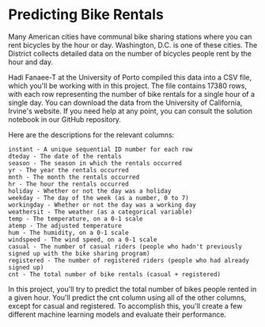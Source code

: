 # Predicting Bike Rentals

Many American cities have communal bike sharing stations where you can rent bicycles by the hour or day. Washington, D.C. is one of these cities. The District collects detailed data on the number of bicycles people rent by the hour and day.

Hadi Fanaee-T at the University of Porto compiled this data into a CSV file, which you'll be working with in this project. The file contains 17380 rows, with each row representing the number of bike rentals for a single hour of a single day. You can download the data from the University of California, Irvine's website. If you need help at any point, you can consult the solution notebook in our GitHub repository.

Here are the descriptions for the relevant columns:

    instant - A unique sequential ID number for each row
    dteday - The date of the rentals
    season - The season in which the rentals occurred
    yr - The year the rentals occurred
    mnth - The month the rentals occurred
    hr - The hour the rentals occurred
    holiday - Whether or not the day was a holiday
    weekday - The day of the week (as a number, 0 to 7)
    workingday - Whether or not the day was a working day
    weathersit - The weather (as a categorical variable)
    temp - The temperature, on a 0-1 scale
    atemp - The adjusted temperature
    hum - The humidity, on a 0-1 scale
    windspeed - The wind speed, on a 0-1 scale
    casual - The number of casual riders (people who hadn't previously signed up with the bike sharing program)
    registered - The number of registered riders (people who had already signed up)
    cnt - The total number of bike rentals (casual + registered)

In this project, you'll try to predict the total number of bikes people rented in a given hour. You'll predict the cnt column using all of the other columns, except for casual and registered. To accomplish this, you'll create a few different machine learning models and evaluate their performance.
